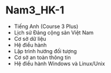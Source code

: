 # Nam3_HK-1

- Tiếng Anh (Course 3 Plus)
- Lịch sử Đảng cộng sản Việt Nam	
- Cơ sở dữ liệu		
- Hệ điều hành		
- Lập trình hướng đối tượng
- Cơ sở an toàn thông tin			
- Hệ điều hành Windows và Linux/Unix
